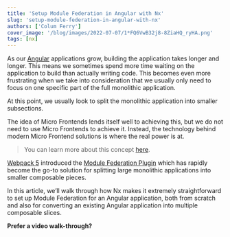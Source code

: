 ```yaml
---
title: 'Setup Module Federation in Angular with Nx'
slug: 'setup-module-federation-in-angular-with-nx'
authors: ['Colum Ferry']
cover_image: '/blog/images/2022-07-07/1*FQ6VwB32j8-8ZiaHQ_ryHA.png'
tags: [nx]
---
```


As our [Angular](https://angular.io/) applications grow, building the application takes longer and longer. This means we sometimes spend more time waiting on the application to build than actually writing code. This becomes even more frustrating when we take into consideration that we usually only need to focus on one specific part of the full monolithic application.

At this point, we usually look to split the monolithic application into smaller subsections.

The idea of Micro Frontends lends itself well to achieving this, but we do not need to use Micro Frontends to achieve it. Instead, the technology behind modern Micro Frontend solutions is where the real power is at.

> You can learn more about this concept [here](https://www.youtube.com/watch?v=cq08bFUrNAA&t=2606s).

[Webpack 5](https://webpack.js.org/) introduced the [Module Federation Plugin](https://webpack.js.org/concepts/module-federation/) which has rapidly become the go-to solution for splitting large monolithic applications into smaller composable pieces.

In this article, we’ll walk through how Nx makes it extremely straightforward to set up Module Federation for an Angular application, both from scratch and also for converting an existing Angular application into multiple composable slices.

**Prefer a video walk-through?**
